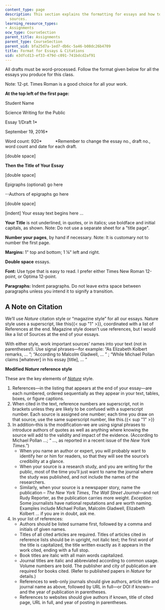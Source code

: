 ```yaml
---
content_type: page
description: This section explains the formatting for essays and how to properly cite
  sources.
learning_resource_types:
- Assignments
ocw_type: CourseSection
parent_title: Assignments
parent_type: CourseSection
parent_uid: bfa25d7a-1ed7-db6c-5a46-b08dc26b4709
title: Format for Essays & Citations
uid: e3dfcd13-ef33-479d-c091-741bdcd2af91
---
```


All drafts must be word-processed. Follow the format given below for all the essays you produce for this class.

Note: 12-pt. Times Roman is a good choice for all your work.

**At the top left of the first page:**

Student Name

Science Writing for the Public

Essay 1/Draft 1\*

September 19, 2016\*

Word count: 920\*           \*Remember to change the essay no., draft no., word count and date for each draft.

\[double space\]

**Then the Title of Your Essay**

\[double space\]

Epigraphs (optional) go here

\--Authors of epigraphs go here

\[double space\]

\[indent\] Your essay text begins here ...

**Your Title** is not underlined, in quotes, or in italics; use boldface and initial capitals, as shown. Note: Do not use a separate sheet for a "title page".

**Number your pages**, by hand if necessary. Note: It is customary not to number the first page.

**Margins:** 1" top and bottom; 1 ¼" left and right.

**Double space** essays.

**Font:** Use type that is easy to read. I prefer either Times New Roman 12-point, or Optima 12-point.

**Paragraphs:** Indent paragraphs. Do not leave extra space between paragraphs unless you intend it to signify a transition.

A Note on Citation
------------------

We’ll use _Nature_ citation style or “magazine style” for all our essays. Nature style uses a superscript, like this{{< sup "1" >}}, coordinated with a list of References at the end. Magazine style doesn’t use references, but I would like a list of Sources at the end of your essays.

With either style, work important sources’ names into your text (not in parentheses!). Use signal phrases—for example: “As Elizabeth Kolbert remarks, ... ”; “According to Malcolm Gladwell, ... ” ; “While Michael Pollan claims \[whatever\] in his essay \[title\], ... “

**Modified _Nature_ reference style**

These are the key elements of _[Nature](http://www.nature.com/nature/authors/gta/index.html?foxtrotcallback=true#a5.4)_ style.

1.  References—in the listing that appears at the end of your essay—are each numbered, ordered sequentially as they appear in your text, tables, boxes, or figure captions.
2.  When cited in the text, reference numbers are superscript, not in brackets unless they are likely to be confused with a superscript number. Each source is assigned one number; each time you draw on that source, use the same superscript number, like this.{{< sup "1" >}}
3.  In addition–this is the modification–we are using signal phrases to introduce authors of quotes as well as anything where knowing the source will add to the validity and impact of the evidence. (According to Michael Pollan ...; “ ..., as reported in a recent issue of the _New York Times_.”)
    *   When you name an author or expert, you will probably want to identify her or him for readers, so that they will see the source’s credibility at a glance.
    *   When your source is a research study, and you are writing for the public, most of the time you’ll just want to name the journal where the study was published, and not include the names of the researchers.
    *   Similarly, when your source is a newspaper story, name the publication – _The New York Times_, _The Wall Street Journal_—and not Rudy Reporter, as the publication carries more weight. _Exception:_ Some journalists have national reputations and are worth naming. Examples include Michael Pollan, Malcolm Gladwell, Elizabeth Kolbert ... if you are in doubt, ask me.
4.  In your list of references:
    *   Authors should be listed surname first, followed by a comma and initials of given names.
    *   Titles of all cited articles are required. Titles of articles cited in reference lists should be in upright, not italic text; the first word of the title is capitalized, the title written exactly as it appears in the work cited, ending with a full stop.
    *   Book titles are italic with all main words capitalized.
    *   Journal titles are italic and abbreviated according to common usage. Volume numbers are bold. The publisher and city of publication are required for books cited. (Refer to published papers in _Nature_ for details.)
    *   References to web-only journals should give authors, article title and journal name as above, followed by URL in full—or DOI if known—and the year of publication in parentheses.
    *   References to websites should give authors if known, title of cited page, URL in full, and year of posting in parentheses.